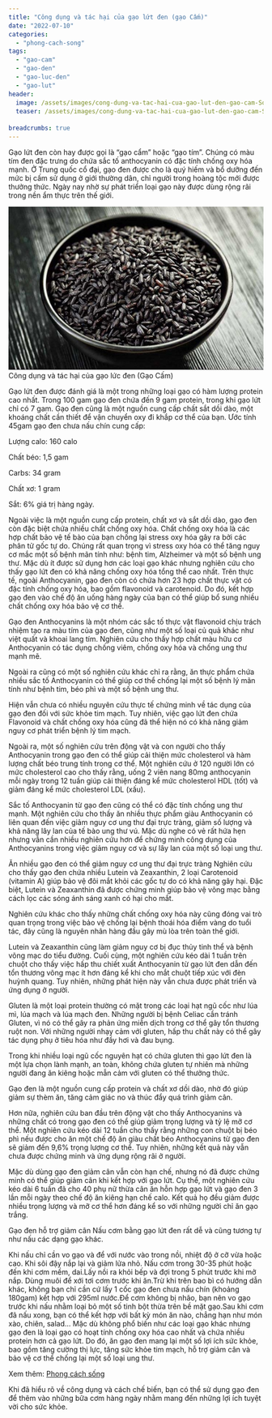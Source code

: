 ```yaml
---
title: "Công dụng và tác hại của gạo lứt đen (gạo Cấm)"
date: "2022-07-10"
categories: 
  - "phong-cach-song"
tags: 
  - "gao-cam"
  - "gao-den"
  - "gao-luc-den"
  - "gao-lut"
header:
  image: /assets/images/cong-dung-va-tac-hai-cua-gao-lut-den-gao-cam-Sofsog.com_.jpg
  teaser: /assets/images/cong-dung-va-tac-hai-cua-gao-lut-den-gao-cam-Sofsog.com_.jpg

breadcrumbs: true
---
```


Gạo lứt đen còn hay được gọi là “gạo cẩm” hoặc “gạo tím”. Chúng có màu tím đen đặc trưng do chứa sắc tố anthocyanin có đặc tính chống oxy hóa mạnh. Ở Trung quốc cổ đại, gạo đen được cho là quý hiếm và bổ dưỡng đến mức bị cấm sử dụng ở giới thường dân, chỉ người trong hoàng tộc mới được thưởng thức. Ngày nay nhờ sự phát triển loại gạo này được dùng rộng rãi trong nền ẩm thực trên thế giới.

![Công dụng và tác hại của gạo lức đen (Gạo Cấm)](/assets/images/cong-dung-va-tac-hai-cua-gao-lut-den-gao-cam-Sofsog.com_.jpg) Công dụng và tác hại của gạo lức đen (Gạo Cấm)

Gạo lứt đen được đánh giá là một trong những loại gạo có hàm lượng protein cao nhất. Trong 100 gam gạo đen chứa đến 9 gam protein, trong khi gạo lứt chỉ có 7 gam. Gạo đen cũng là một nguồn cung cấp chất sắt dồi dào, một khoáng chất cần thiết để vận chuyển oxy đi khắp cơ thể của bạn. Ước tính 45gam gạo đen chưa nấu chín cung cấp:

Lượng calo: 160 calo

Chất béo: 1,5 gam

Carbs: 34 gram

Chất xơ: 1 gram

Sắt: 6% giá trị hàng ngày.

Ngoài việc là một nguồn cung cấp protein, chất xơ và sắt dồi dào, gạo đen còn đặc biệt chứa nhiều chất chống oxy hóa. Chất chống oxy hóa là các hợp chất bảo vệ tế bào của bạn chống lại stress oxy hóa gây ra bởi các phân tử gốc tự do. Chúng rất quan trọng vì stress oxy hóa có thể tăng nguy cơ mắc một số bệnh mãn tính như: bệnh tim, Alzheimer và một số bệnh ung thư. Mặc dù ít được sử dụng hơn các loại gạo khác nhưng nghiên cứu cho thấy gạo lứt đen có khả năng chống oxy hóa tổng thể cao nhất. Trên thực tế, ngoài Anthocyanin, gạo đen còn có chứa hơn 23 hợp chất thực vật có đặc tính chống oxy hóa, bao gồm flavonoid và carotenoid. Do đó, kết hợp gạo đen vào chế độ ăn uống hàng ngày của bạn có thể giúp bổ sung nhiều chất chống oxy hóa bảo vệ cơ thể.

Gạo đen Anthocyanins là một nhóm các sắc tố thực vật flavonoid chịu trách nhiệm tạo ra màu tím của gạo đen, cũng như một số loại củ quả khác như việt quất và khoai lang tím. Nghiên cứu cho thấy hợp chất màu hữu cơ Anthocyanin có tác dụng chống viêm, chống oxy hóa và chống ung thư mạnh mẽ.

Ngoài ra cũng có một số nghiên cứu khác chỉ ra rằng, ăn thực phẩm chứa nhiều sắc tố Anthocyanin có thể giúp cơ thể chống lại một số bệnh lý mãn tính như bệnh tim, béo phì và một số bệnh ung thư.

Hiện vẫn chưa có nhiều nguyên cứu thực tế chứng minh về tác dụng của gạo đen đối với sức khỏe tim mạch. Tuy nhiên, việc gạo lứt đen chứa Flavonoid và chất chống oxy hóa cũng đã thể hiện nó có khả năng giảm nguy cơ phát triển bệnh lý tim mạch.

Ngoài ra, một số nghiên cứu trên động vật và con người cho thấy Anthocyanin trong gạo đen có thể giúp cải thiện mức cholesterol và hàm lượng chất béo trung tính trong cơ thể. Một nghiên cứu ở 120 người lớn có mức cholesterol cao cho thấy rằng, uống 2 viên nang 80mg anthocyanin mỗi ngày trong 12 tuần giúp cải thiện đáng kể mức cholesterol HDL (tốt) và giảm đáng kể mức cholesterol LDL (xấu).

Sắc tố Anthocyanin từ gạo đen cũng có thể có đặc tính chống ung thư mạnh. Một nghiên cứu cho thấy ăn nhiều thực phẩm giàu Anthocyanin có liên quan đến việc giảm nguy cơ ung thư đại trực tràng, giảm số lượng và khả năng lây lan của tế bào ung thư vú. Mặc dù nghe có vẻ rất hứa hẹn nhưng vẫn cần nhiều nghiên cứu hơn để chứng minh công dụng của Anthocyanins trong việc giảm nguy cơ và sự lây lan của một số loại ung thư.

Ăn nhiều gạo đen có thể giảm nguy cơ ung thư đại trực tràng Nghiên cứu cho thấy gạo đen chứa nhiều Lutein và Zeaxanthin, 2 loại Carotenoid (vitamin A) giúp bảo vệ đôi mắt khỏi các gốc tự do có khả năng gây hại. Đặc biệt, Lutein và Zeaxanthin đã được chứng minh giúp bảo vệ võng mạc bằng cách lọc các sóng ánh sáng xanh có hại cho mắt.

Nghiên cứu khác cho thấy những chất chống oxy hóa này cũng đóng vai trò quan trọng trong việc bảo vệ chống lại bệnh thoái hóa điểm vàng do tuổi tác, đây cũng là nguyên nhân hàng đầu gây mù lòa trên toàn thế giới.

Lutein và Zeaxanthin cũng làm giảm nguy cơ bị đục thủy tinh thể và bệnh võng mạc do tiểu đường. Cuối cùng, một nghiên cứu kéo dài 1 tuần trên chuột cho thấy việc hấp thu chiết xuất Anthocyanin từ gạo lứt đen dẫn đến tổn thương võng mạc ít hơn đáng kể khi cho mắt chuột tiếp xúc với đèn huỳnh quang. Tuy nhiên, những phát hiện này vẫn chưa được phát triển và ứng dụng ở người.

Gluten là một loại protein thường có mặt trong các loại hạt ngũ cốc như lúa mì, lúa mạch và lúa mạch đen. Những người bị bệnh Celiac cần tránh Gluten, vì nó có thể gây ra phản ứng miễn dịch trong cơ thể gây tổn thương ruột non. Với những người nhạy cảm với gluten, hấp thu chất này có thể gây tác dụng phụ ở tiêu hóa như đầy hơi và đau bụng.

Trong khi nhiều loại ngũ cốc nguyên hạt có chứa gluten thì gạo lứt đen là một lựa chọn lành mạnh, an toàn, không chứa gluten tự nhiên mà những người đang ăn kiêng hoặc mẫn cảm với gluten có thể thưởng thức.

Gạo đen là một nguồn cung cấp protein và chất xơ dồi dào, nhờ đó giúp giảm sự thèm ăn, tăng cảm giác no và thúc đẩy quá trình giảm cân.

Hơn nữa, nghiên cứu ban đầu trên động vật cho thấy Anthocyanins và những chất có trong gạo đen có thể giúp giảm trọng lượng và tỷ lệ mỡ cơ thể. Một nghiên cứu kéo dài 12 tuần cho thấy rằng những con chuột bị béo phì nếu được cho ăn một chế độ ăn giàu chất béo Anthocyanins từ gạo đen sẽ giảm đến 9,6% trọng lượng cơ thể. Tuy nhiên, những kết quả này vẫn chưa được chứng minh và ứng dụng rộng rãi ở người.

Mặc dù dùng gạo đen giảm cân vẫn còn hạn chế, nhưng nó đã được chứng minh có thể giúp giảm cân khi kết hợp với gạo lứt. Cụ thể, một nghiên cứu kéo dài 6 tuần đã cho 40 phụ nữ thừa cân ăn hỗn hợp gạo lứt và gạo đen 3 lần mỗi ngày theo chế độ ăn kiêng hạn chế calo. Kết quả họ đều giảm được nhiều trọng lượng và mỡ cơ thể hơn đáng kể so với những người chỉ ăn gạo trắng.

Gạo đen hỗ trợ giảm cân Nấu cơm bằng gạo lứt đen rất dễ và cũng tương tự như nấu các dạng gạo khác.

Khi nấu chỉ cần vo gạo và để với nước vào trong nồi, nhiệt độ ở cỡ vừa hoặc cao. Khi sôi đậy nắp lại và giảm lửa nhỏ. Nấu cơm trong 30-35 phút hoặc đến khi cơm mềm, dai.Lấy nồi ra khỏi bếp và đợi trong 5 phút trước khi mở nắp. Dùng muôi để xới tơi cơm trước khi ăn.Trừ khi trên bao bì có hướng dẫn khác, không bạn chỉ cần cứ lấy 1 cốc gạo đen chưa nấu chín (khoảng 180gam) kết hợp với 295ml nước.Để cơm không bị nhão, bạn nên vo gạo trước khi nấu nhằm loại bỏ một số tinh bột thừa trên bề mặt gạo.Sau khi cơm đã nấu xong, bạn có thể kết hợp với bất kỳ món ăn nào, chẳng hạn như món xào, chiên, salad... Mặc dù không phổ biến như các loại gạo khác nhưng gạo đen là loại gạo có hoạt tính chống oxy hóa cao nhất và chứa nhiều protein hơn cả gạo lứt. Do đó, ăn gạo đen mang lại một số lợi ích sức khỏe, bao gồm tăng cường thị lực, tăng sức khỏe tim mạch, hỗ trợ giảm cân và bảo vệ cơ thể chống lại một số loại ung thư.

Xem thêm: [Phong cách sống](https://sofsog.com/phong-cach-song)

Khi đã hiểu rõ về công dụng và cách chế biến, bạn có thể sử dụng gạo đen để thêm vào những bữa cơm hàng ngày nhằm mang đến những lợi ích tuyệt vời cho sức khỏe.
